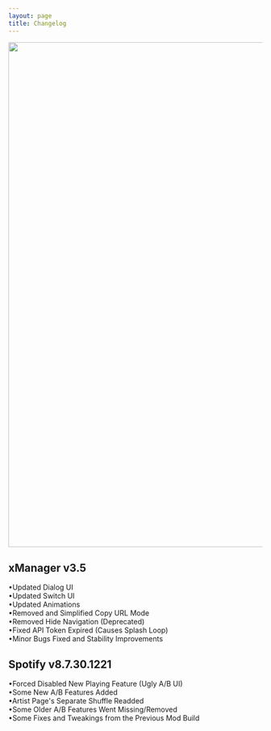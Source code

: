 ```yaml
---
layout: page
title: Changelog
---
```

<p align="center">
<img width="1000" src="https://i.ibb.co/qn01cnP/x-Manager-Banner-Animated.gif">
</p>

xManager v3.5
--------------------
•Updated Dialog UI  
•Updated Switch UI  
•Updated Animations  
•Removed and Simplified Copy URL Mode  
•Removed Hide Navigation (Deprecated)  
•Fixed API Token Expired (Causes Splash Loop)  
•Minor Bugs Fixed and Stability Improvements  

Spotify v8.7.30.1221
--------------------
•Forced Disabled New Playing Feature (Ugly A/B UI)  
•Some New A/B Features Added  
•Artist Page's Separate Shuffle Readded  
•Some Older A/B Features Went Missing/Removed  
•Some Fixes and Tweakings from the Previous Mod Build  
